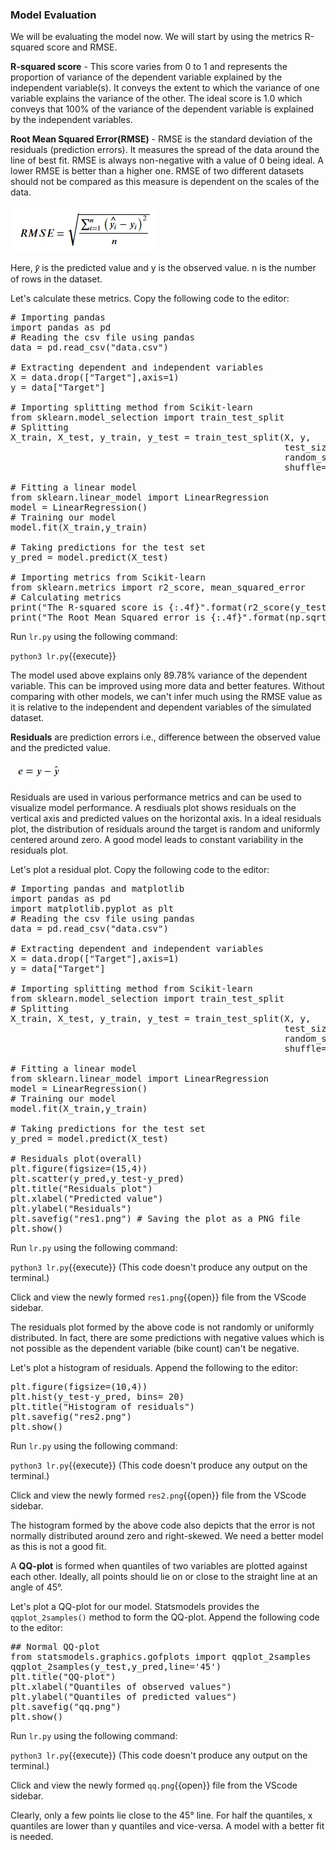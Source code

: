 ### Model Evaluation
We will be evaluating the model now. We will start by using the metrics R-squared score and RMSE.

**R-squared score** - This score varies from 0 to 1 and represents the proportion of variance of the dependent variable explained by the independent variable(s). It conveys the extent to which the variance of one variable explains the variance of the other. The ideal score is 1.0 which conveys that 100% of the variance of the dependent variable is explained by the independent variables.

**Root Mean Squared Error(RMSE)** - RMSE is the standard deviation of the residuals (prediction errors). It measures the spread of the data around the line of best fit. RMSE is always non-negative with a value of 0 being ideal. A lower RMSE is better than a higher one. RMSE of two different datasets should not be compared as this measure is dependent on the scales of the data.

![n5](./assets/n5.jpg)

Here, 𝑦̂ is the predicted value and y is the observed value. n is the number of rows in the dataset.

Let's calculate these metrics. Copy the following code to the editor:

<pre class="file" data-filename="lr.py" data-target="replace">
# Importing pandas
import pandas as pd
# Reading the csv file using pandas 
data = pd.read_csv("data.csv")

# Extracting dependent and independent variables
X = data.drop(["Target"],axis=1)
y = data["Target"]

# Importing splitting method from Scikit-learn
from sklearn.model_selection import train_test_split
# Splitting
X_train, X_test, y_train, y_test = train_test_split(X, y,
                                                    test_size=0.3,
                                                    random_state=100,
                                                    shuffle=True)

# Fitting a linear model
from sklearn.linear_model import LinearRegression
model = LinearRegression()
# Training our model
model.fit(X_train,y_train)

# Taking predictions for the test set
y_pred = model.predict(X_test)

# Importing metrics from Scikit-learn
from sklearn.metrics import r2_score, mean_squared_error
# Calculating metrics
print("The R-squared score is {:.4f}".format(r2_score(y_test,y_pred)))
print("The Root Mean Squared error is {:.4f}".format(np.sqrt(mean_squared_error(y_test,y_pred))))
</pre>

Run `lr.py` using the following command:

`python3 lr.py`{{execute}}

The model used above explains only 89.78% variance of the dependent variable. This can be improved using more data and better features. Without comparing with other models, we can't infer much using the RMSE value as it is relative to the independent and dependent variables of the simulated dataset.

**Residuals** are prediction errors i.e., difference between the observed value and the predicted value.

![n6](./assets/n6.jpg)

Residuals are used in various performance metrics and can be used to visualize model performance. A resdiuals plot shows residuals on the vertical axis and predicted values on the horizontal axis. In a ideal residuals plot, the distribution of residuals around the target is random and uniformly centered around zero. A good model leads to constant variability in the residuals plot.

Let's plot a residual plot. Copy the following code to the editor:

<pre class="file" data-filename="lr.py" data-target="replace">
# Importing pandas and matplotlib
import pandas as pd
import matplotlib.pyplot as plt
# Reading the csv file using pandas 
data = pd.read_csv("data.csv")

# Extracting dependent and independent variables
X = data.drop(["Target"],axis=1)
y = data["Target"]

# Importing splitting method from Scikit-learn
from sklearn.model_selection import train_test_split
# Splitting
X_train, X_test, y_train, y_test = train_test_split(X, y,
                                                    test_size=0.3,
                                                    random_state=100,
                                                    shuffle=True)

# Fitting a linear model
from sklearn.linear_model import LinearRegression
model = LinearRegression()
# Training our model
model.fit(X_train,y_train)

# Taking predictions for the test set
y_pred = model.predict(X_test)

# Residuals plot(overall)
plt.figure(figsize=(15,4))
plt.scatter(y_pred,y_test-y_pred)
plt.title("Residuals plot")
plt.xlabel("Predicted value")
plt.ylabel("Residuals")
plt.savefig("res1.png") # Saving the plot as a PNG file
plt.show()
</pre>

Run `lr.py` using the following command:

`python3 lr.py`{{execute}} (This code doesn't produce any output on the terminal.)

Click and view the newly formed `res1.png`{{open}} file from the VScode sidebar.

The residuals plot formed by the above code is not randomly or uniformly distributed. In fact, there are some predictions with negative values which is not possible as the dependent variable (bike count) can't be negative. 

Let's plot a histogram of residuals. Append the following to the editor:

<pre class="file" data-filename="lr.py" data-target="append">
plt.figure(figsize=(10,4))
plt.hist(y_test-y_pred, bins= 20)
plt.title("Histogram of residuals")
plt.savefig("res2.png")
plt.show()
</pre>

Run `lr.py` using the following command:

`python3 lr.py`{{execute}} (This code doesn't produce any output on the terminal.)

Click and view the newly formed `res2.png`{{open}} file from the VScode sidebar.

The histogram formed by the above code also depicts that the error is not normally distributed around zero and right-skewed. We need a better model as this is not a good fit.

A **QQ-plot** is formed when quantiles of two variables are plotted against each other. Ideally, all points should lie on or close to the straight line at an angle of 45°.

Let's plot a QQ-plot for our model. Statsmodels provides the `qqplot_2samples()` method to form the QQ-plot. Append the following code to the editor:

<pre class="file" data-filename="lr.py" data-target="append">
## Normal QQ-plot
from statsmodels.graphics.gofplots import qqplot_2samples
qqplot_2samples(y_test,y_pred,line='45')
plt.title("QQ-plot")
plt.xlabel("Quantiles of observed values")
plt.ylabel("Quantiles of predicted values")
plt.savefig("qq.png")
plt.show()
</pre>

Run `lr.py` using the following command:

`python3 lr.py`{{execute}} (This code doesn't produce any output on the terminal.)

Click and view the newly formed `qq.png`{{open}} file from the VScode sidebar.

Clearly, only a few points lie close to the 45° line. For half the quantiles, x quantiles are lower than y quantiles and vice-versa. A model with a better fit is needed.